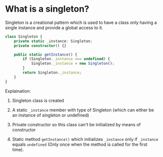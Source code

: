 # What is a singleton?

Singleton is a creational pattern which is used to have a class only having a single instance and provide a global access to it.

```ts
class Singleton {
    private static _instance: Singleton;
    private constructor() {}

    public static getInstance() {
        if (Singleton._instance === undefined) {
            Singleton._instance = new Singleton();
        }
        return Singleton._instance;
    }
}
```

Explaination:

1. Singleton class is created

2. A static `_instance` member with type of Singleton (which can either be an instance of singleton or undefined)

3. Private constructor so this class can't be initialized by means of constructor

4. Static method `getInstance()` which initializes `_instance` only if `_instance` equals `undefined` (Only once when the method is called for the first time).